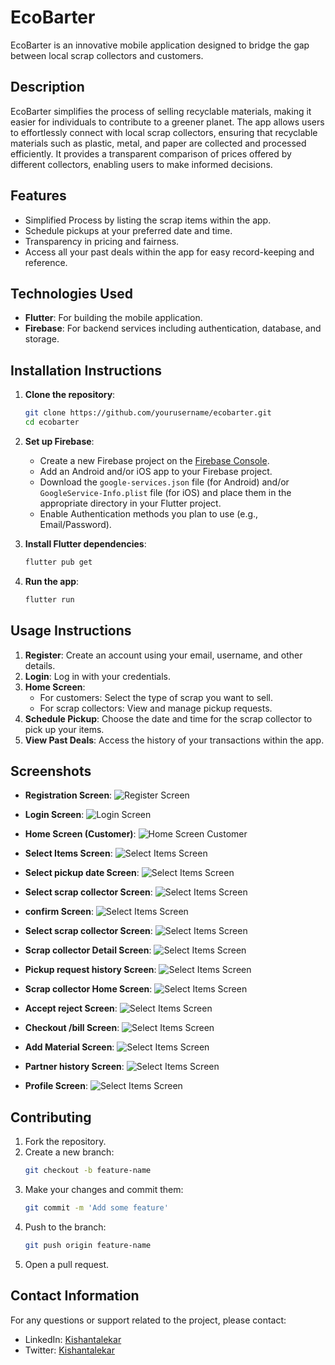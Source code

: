 # EcoBarter

EcoBarter is an innovative mobile application designed to bridge the gap between local scrap collectors and customers.

## Description

EcoBarter simplifies the process of selling recyclable materials, making it easier for individuals to contribute to a greener planet. The app allows users to effortlessly connect with local scrap collectors, ensuring that recyclable materials such as plastic, metal, and paper are collected and processed efficiently. It provides a transparent comparison of prices offered by different collectors, enabling users to make informed decisions.

## Features

- Simplified Process by listing the scrap items within the app.
- Schedule pickups at your preferred date and time.
- Transparency in pricing and fairness.
- Access all your past deals within the app for easy record-keeping and reference.

## Technologies Used

- **Flutter**: For building the mobile application.
- **Firebase**: For backend services including authentication, database, and storage.

## Installation Instructions

1. **Clone the repository**:

   ```bash
   git clone https://github.com/yourusername/ecobarter.git
   cd ecobarter
   ```

2. **Set up Firebase**:

   - Create a new Firebase project on the [Firebase Console](https://console.firebase.google.com/).
   - Add an Android and/or iOS app to your Firebase project.
   - Download the `google-services.json` file (for Android) and/or `GoogleService-Info.plist` file (for iOS) and place them in the appropriate directory in your Flutter project.
   - Enable Authentication methods you plan to use (e.g., Email/Password).

3. **Install Flutter dependencies**:

   ```bash
   flutter pub get
   ```

4. **Run the app**:
   ```bash
   flutter run
   ```

## Usage Instructions

1. **Register**: Create an account using your email, username, and other details.
2. **Login**: Log in with your credentials.
3. **Home Screen**:
   - For customers: Select the type of scrap you want to sell.
   - For scrap collectors: View and manage pickup requests.
4. **Schedule Pickup**: Choose the date and time for the scrap collector to pick up your items.
5. **View Past Deals**: Access the history of your transactions within the app.

## Screenshots

- **Registration Screen**:
  ![Register Screen](assets/project/user_register_screen.png)

- **Login Screen**:
  ![Login Screen](assets/project/login_screen.png)

- **Home Screen (Customer)**:
  ![Home Screen Customer](assets/project/user_home_screen.png)

- **Select Items Screen**:
  ![Select Items Screen](assets/project/user_select_items_screen.png)

- **Select pickup date Screen**:
  ![Select Items Screen](assets/project/user_pickupdate_screen.png)

- **Select scrap collector Screen**:
  ![Select Items Screen](assets/project/user_scrap_collector_list.png)

- **confirm Screen**:
  ![Select Items Screen](assets/project/user_confirm_screen.png)

- **Select scrap collector Screen**:
  ![Select Items Screen](assets/project/user_scrap_collector_list.png)

- **Scrap collector Detail Screen**:
  ![Select Items Screen](assets/project/user_scrapcollector_detail_screen.png)

- **Pickup request history Screen**:
  ![Select Items Screen](assets/project/user_pickup_requests_list.png)

- **Scrap collector Home Screen**:
  ![Select Items Screen](assets/project/partner_home_screen.png)

- **Accept reject Screen**:
  ![Select Items Screen](assets/project/partner_request_acceptorreject.png)

- **Checkout /bill Screen**:
  ![Select Items Screen](assets/project/partner_bill_detail.png)

- **Add Material Screen**:
  ![Select Items Screen](assets/project/partner_material_manage_screen.png)

- **Partner history Screen**:
  ![Select Items Screen](assets/project/partner_pickup_history.png)

- **Profile Screen**:
  ![Select Items Screen](assets/project/partner_profile_screen.png)

## Contributing

1. Fork the repository.
2. Create a new branch:
   ```bash
   git checkout -b feature-name
   ```
3. Make your changes and commit them:
   ```bash
   git commit -m 'Add some feature'
   ```
4. Push to the branch:
   ```bash
   git push origin feature-name
   ```
5. Open a pull request.

## Contact Information

For any questions or support related to the project, please contact:

- LinkedIn: [Kishantalekar](https://www.linkedin.com/in/kishan-talekar-2613b8260/)
- Twitter: [Kishantalekar](https://x.com/KishanTalekar)
